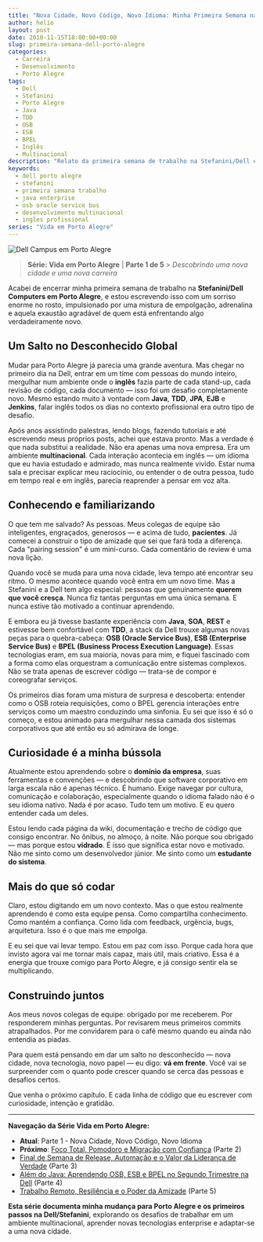 ```yaml
---
title: "Nova Cidade, Novo Código, Novo Idioma: Minha Primeira Semana na Dell em Porto Alegre"
author: helio
layout: post
date: 2010-11-15T18:00:00+00:00
slug: primeira-semana-dell-porto-alegre
categories:
  - Carreira
  - Desenvolvimento
  - Porto Alegre
tags:
  - Dell
  - Stefanini
  - Porto Alegre
  - Java
  - TDD
  - OSB
  - ESB
  - BPEL
  - Inglês
  - Multinacional
description: "Relato da primeira semana de trabalho na Stefanini/Dell em Porto Alegre - nova cidade, ambiente multinacional, tecnologias enterprise e desafios do inglês profissional."
keywords:
  - dell porto alegre
  - stefanini
  - primeira semana trabalho
  - java enterprise
  - osb oracle service bus
  - desenvolvimento multinacional
  - ingles profissional
series: "Vida em Porto Alegre"
---
```


![Dell Campus em Porto Alegre](/uploads/2010/11/dell_5084527975_o.jpg)

> **Série: Vida em Porto Alegre** | **Parte 1 de 5** > _Descobrindo uma nova cidade e uma nova carreira_

Acabei de encerrar minha primeira semana de trabalho na **Stefanini/Dell Computers em Porto Alegre**, e estou escrevendo isso com um sorriso enorme no rosto, impulsionado por uma mistura de empolgação, adrenalina e aquela exaustão agradável de quem está enfrentando algo verdadeiramente novo.

## Um Salto no Desconhecido Global

Mudar para Porto Alegre já parecia uma grande aventura. Mas chegar no primeiro dia na Dell, entrar em um time com pessoas do mundo inteiro, mergulhar num ambiente onde o **inglês** fazia parte de cada stand-up, cada revisão de código, cada documento — isso foi um desafio completamente novo. Mesmo estando muito à vontade com **Java**, **TDD**, **JPA**, **EJB** e **Jenkins**, falar inglês todos os dias no contexto profissional era outro tipo de desafio.

Após anos assistindo palestras, lendo blogs, fazendo tutoriais e até escrevendo meus próprios posts, achei que estava pronto. Mas a verdade é que nada substitui a realidade. Não era apenas uma nova empresa. Era um ambiente **multinacional**. Cada interação acontecia em inglês — um idioma que eu havia estudado e admirado, mas nunca realmente vivido. Estar numa sala e precisar explicar meu raciocínio, ou entender o de outra pessoa, tudo em tempo real e em inglês, parecia reaprender a pensar em voz alta.

## Conhecendo e familiarizando

O que tem me salvado? As pessoas. Meus colegas de equipe são inteligentes, engraçados, generosos — e acima de tudo, **pacientes**. Já comecei a construir o tipo de amizade que sei que fará toda a diferença. Cada "pairing session" é um mini-curso. Cada comentário de review é uma nova lição.

Quando você se muda para uma nova cidade, leva tempo até encontrar seu ritmo. O mesmo acontece quando você entra em um novo time. Mas a Stefanini e a Dell tem algo especial: pessoas que genuinamente **querem que você cresça**. Nunca fiz tantas perguntas em uma única semana. E nunca estive tão motivado a continuar aprendendo.

E embora eu já tivesse bastante experiência com **Java**, **SOA**, **REST** e estivesse bem confortável com **TDD**, a stack da Dell trouxe algumas novas peças para o quebra-cabeça: **OSB (Oracle Service Bus)**, **ESB (Enterprise Service Bus)** e **BPEL (Business Process Execution Language)**. Essas tecnologias eram, em sua maioria, novas para mim, e fiquei fascinado com a forma como elas orquestram a comunicação entre sistemas complexos. Não se trata apenas de escrever código — trata-se de compor e coreografar serviços.

Os primeiros dias foram uma mistura de surpresa e descoberta: entender como o OSB roteia requisições, como o BPEL gerencia interações entre serviços como um maestro conduzindo uma sinfonia. Eu sei que isso é só o começo, e estou animado para mergulhar nessa camada dos sistemas corporativos que até então eu só admirava de longe.

## Curiosidade é a minha bússola

Atualmente estou aprendendo sobre o **domínio da empresa**, suas ferramentas e convenções — e descobrindo que software corporativo em larga escala não é apenas técnico. É humano. Exige navegar por cultura, comunicação e colaboração, especialmente quando o idioma falado não é o seu idioma nativo. Nada é por acaso. Tudo tem um motivo. E eu quero entender cada um deles.

Estou lendo cada página da wiki, documentação e trecho de código que consigo encontrar. No ônibus, no almoço, à noite. Não porque sou obrigado — mas porque estou **vidrado**. É isso que significa estar novo e motivado. Não me sinto como um desenvolvedor júnior. Me sinto como um **estudante do sistema**.

## Mais do que só codar

Claro, estou digitando em um novo contexto. Mas o que estou realmente aprendendo é como esta equipe pensa. Como compartilha conhecimento. Como mantém a confiança. Como lida com feedback, urgência, bugs, arquitetura. Isso é o que mais me empolga.

E eu sei que vai levar tempo. Estou em paz com isso. Porque cada hora que invisto agora vai me tornar mais capaz, mais útil, mais criativo. Essa é a energia que trouxe comigo para Porto Alegre, e já consigo sentir ela se multiplicando.

## Construindo juntos

Aos meus novos colegas de equipe: obrigado por me receberem. Por responderem minhas perguntas. Por revisarem meus primeiros commits atrapalhados. Por me convidarem para o café mesmo quando eu ainda não entendia as piadas.

Para quem está pensando em dar um salto no desconhecido — nova cidade, nova tecnologia, novo papel — eu digo: **vá em frente**. Você vai se surpreender com o quanto pode crescer quando se cerca das pessoas e desafios certos.

Que venha o próximo capítulo. E cada linha de código que eu escrever com curiosidade, intenção e gratidão.

---

**Navegação da Série Vida em Porto Alegre:**

- **Atual**: Parte 1 - Nova Cidade, Novo Código, Novo Idioma
- **Próximo**: [Foco Total, Pomodoro e Migração com Confiança](../2010-12-16-migracao-foco-pomodoro-dell/) (Parte 2)
- [Final de Semana de Release, Automação e o Valor da Liderança de Verdade](../2011-01-30-final-de-semana-de-release-dell/) (Parte 3)
- [Além do Java: Aprendendo OSB, ESB e BPEL no Segundo Trimestre na Dell](../2011-04-25-aprendizado-osb-esb-bpel-dell/) (Parte 4)
- [Trabalho Remoto, Resiliência e o Poder da Amizade](../2011-10-15-trabalho-remoto-resiliencia-e-amizade/) (Parte 5)

**Esta série documenta minha mudança para Porto Alegre e os primeiros passos na Dell/Stefanini**, explorando os desafios de trabalhar em um ambiente multinacional, aprender novas tecnologias enterprise e adaptar-se a uma nova cidade.
